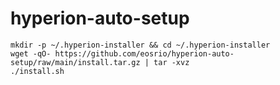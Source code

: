 # hyperion-auto-setup

```shell
mkdir -p ~/.hyperion-installer && cd ~/.hyperion-installer
wget -qO- https://github.com/eosrio/hyperion-auto-setup/raw/main/install.tar.gz | tar -xvz
./install.sh
```
